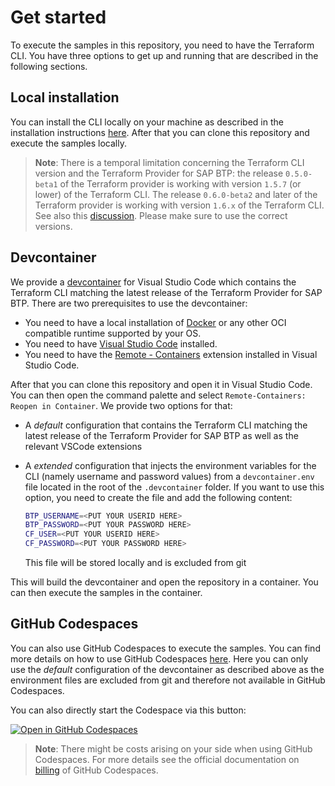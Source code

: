 
# Get started

To execute the samples in this repository, you need to have the Terraform CLI. You have three options to get up and running that are described in the following sections.

## Local installation

You can install the CLI locally on your machine as described in the installation instructions [here](https://learn.hashicorp.com/tutorials/terraform/install-cli). After that you can clone this repository and execute the samples locally.

> **Note**: There is a temporal limitation concerning the Terraform CLI version and the Terraform Provider for SAP BTP: the release `0.5.0-beta1` of the Terraform provider is working with version `1.5.7` (or lower) of the Terraform CLI. The release `0.6.0-beta2` and later of the Terraform provider is working with version `1.6.x` of the Terraform CLI. See also this [discussion](https://github.com/SAP/terraform-provider-btp/discussions/477). Please make sure to use the correct versions.

## Devcontainer

We provide a [devcontainer](https://code.visualstudio.com/docs/remote/containers) for Visual Studio Code which contains the Terraform CLI matching the latest release of the Terraform Provider for SAP BTP. There are two prerequisites to use the devcontainer:

- You need to have a local installation of [Docker](https://www.docker.com/) or any other OCI compatible runtime supported by your OS.
- You need to have [Visual Studio Code](https://code.visualstudio.com/) installed.
- You need to have the [Remote - Containers](https://marketplace.visualstudio.com/items?itemName=ms-vscode-remote.remote-containers) extension installed in Visual Studio Code.

After that you can clone this repository and open it in Visual Studio Code. You can then open the command palette and select `Remote-Containers: Reopen in Container`. We provide two options for that:

- A *default* configuration that contains the Terraform CLI matching the latest release of the Terraform Provider for SAP BTP as well as the relevant VSCode extensions
- A *extended* configuration that injects the environment variables for the CLI (namely username and password values) from a `devcontainer.env` file located in the root of the `.devcontainer` folder. If you want to use this option, you need to create the file and add the following content:

    ```bash
    BTP_USERNAME=<PUT YOUR USERID HERE>
    BTP_PASSWORD=<PUT YOUR PASSWORD HERE>
    CF_USER=<PUT YOUR USERID HERE>
    CF_PASSWORD=<PUT YOUR PASSWORD HERE>
    ```

    This file will be stored locally and is excluded from git

This will build the devcontainer and open the repository in a container. You can then execute the samples in the container.

## GitHub Codespaces

You can also use GitHub Codespaces to execute the samples. You can find more details on how to use GitHub Codespaces [here](https://docs.github.com/en/codespaces/developing-in-codespaces/creating-a-codespace). Here you can only use the *default* configuration of the devcontainer as described above as the environment files are excluded from git and therefore not available in GitHub Codespaces.

You can also directly start the Codespace via this button:

[![Open in GitHub Codespaces](https://github.com/codespaces/badge.svg)](https://github.com/codespaces/new?hide_repo_select=true&ref=main&repo=656281656&machine=basicLinux32gb&devcontainer_path=.devcontainer%2Fdevcontainer.json&location=WestEurope)

> **Note**: There might be costs arising on your side when using GitHub Codespaces. For more details see the official documentation on [billing](https://docs.github.com/billing/managing-billing-for-github-codespaces/about-billing-for-github-codespaces) of GitHub Codespaces.
